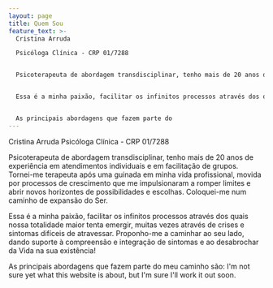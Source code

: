 ```yaml
---
layout: page
title: Quem Sou
feature_text: >-
  Cristina Arruda

  Psicóloga Clínica - CRP 01/7288


  Psicoterapeuta de abordagem transdisciplinar, tenho mais de 20 anos de experiência em atendimentos individuais e em facilitação de grupos. Tornei-me terapeuta após uma guinada em minha vida profissional, movida por processos de crescimento que me impulsionaram a romper limites e abrir novos horizontes de possibilidades e escolhas. Coloquei-me num caminho de expansão do Ser.


  Essa é a minha paixão, facilitar os infinitos processos através dos quais nossa totalidade maior tenta emergir, muitas vezes através de crises e sintomas difíceis de atravessar. Proponho-me a caminhar ao seu lado, dando suporte à compreensão e integração de sintomas e ao desabrochar da Vida na sua existência!


  As principais abordagens que fazem parte do
---
```

Cristina Arruda
Psicóloga Clínica - CRP 01/7288

Psicoterapeuta de abordagem transdisciplinar, tenho mais de 20 anos de experiência em atendimentos individuais e em facilitação de grupos. Tornei-me terapeuta após uma guinada em minha vida profissional, movida por processos de crescimento que me impulsionaram a romper limites e abrir novos horizontes de possibilidades e escolhas. Coloquei-me num caminho de expansão do Ser.

Essa é a minha paixão, facilitar os infinitos processos através dos quais nossa totalidade maior tenta emergir, muitas vezes através de crises e sintomas difíceis de atravessar. Proponho-me a caminhar ao seu lado, dando suporte à compreensão e integração de sintomas e ao desabrochar da Vida na sua existência!

As principais abordagens que fazem parte do meu caminho são:
I'm not sure yet what this website is about, but I'm sure I'll work it out soon.
